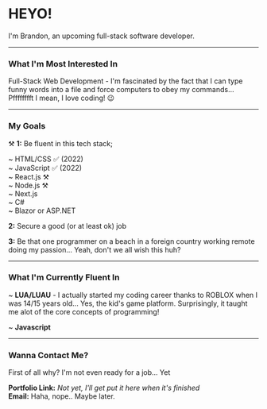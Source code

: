 # HEYO!

I'm Brandon, an upcoming full-stack software developer.

---

### What I'm Most Interested In

Full-Stack Web Development - I'm fascinated by the fact that I can type funny words into a file and force computers to obey my commands... Pfffffffft I mean, I love coding! 😉

---

### My Goals

⚒️ **1:** Be fluent in this tech stack;

~ HTML/CSS ✅ (2022)  
~ JavaScript ✅ (2022)  
~ React.js ⚒️  
~ Node.js ⚒️  
~ Next.js  
~ C#  
~ Blazor or ASP.NET  

**2:** Secure a good (or at least ok) job 

**3:** Be that one programmer on a beach in a foreign country working remote doing my passion... Yeah, don't we all wish this huh?

---

### What I'm Currently Fluent In

~ **LUA/LUAU** - I actually started my coding career thanks to ROBLOX when I was 14/15 years old... Yes, the kid's game platform. Surprisingly, it taught me alot of the core concepts of programming!

~ **Javascript**

---

### Wanna Contact Me?

First of all why? I'm not even ready for a job... Yet

**Portfolio Link:** *Not yet, I'll get put it here when it's finished*  
**Email:** Haha, nope.. Maybe later.

<!---
BrandonMartinDev/BrandonMartinDev is a ✨ special ✨ repository because its `README.md` (this file) appears on your GitHub profile.
You can click the Preview link to take a look at your changes.
--->
